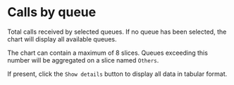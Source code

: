 # Calls by queue

Total calls received by selected queues.
If no queue has been selected, the chart will display all available queues.

The chart can contain a maximum of 8 slices. Queues exceeding this number will be 
aggregated on a slice named `Others`.

If present, click the `Show details` button to display all data in tabular format.
